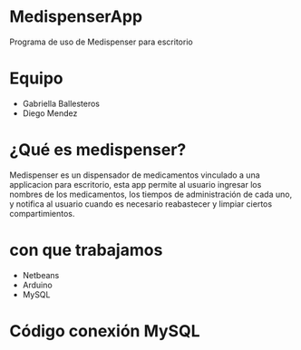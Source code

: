 # MedispenserApp
Programa de uso de Medispenser para escritorio

# Equipo
- Gabriella Ballesteros
- Diego Mendez

# ¿Qué es medispenser?
Medispenser es un dispensador de medicamentos vinculado a una applicacion para escritorio, esta app permite al usuario ingresar los nombres de los medicamentos, los tiempos de administración de cada uno, y notifica al usuario cuando es necesario reabastecer y limpiar ciertos compartimientos.

# con que trabajamos
- Netbeans
- Arduino
- MySQL

# Código conexión MySQL


